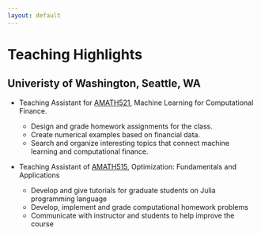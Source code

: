 ```yaml
---
layout: default
---
```


# Teaching Highlights

## Univeristy of Washington, Seattle, WA

- Teaching Assistant for [AMATH521](https://canvas.uw.edu/courses/1175210), Machine Learning for Computational Finance.
	- Design and grade homework assignments for the class.
	- Create numerical examples based on financial data.
	- Search and organize interesting topics that connect machine learning and computational finance.

- Teaching Assistant of [AMATH515](https://canvas.uw.edu/courses/1096940), Optimization: Fundamentals and Applications
	- Develop and give tutorials for graduate students on Julia programming language
	- Develop, implement and grade computational homework problems
	- Communicate with instructor and students to help improve the course

